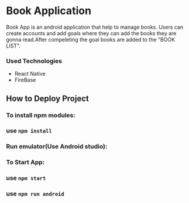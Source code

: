# Book Application
Book App is an android application that help to manage books. Users can create accounts and add goals where they can add the books they are gonna read.After compeleting the goal books are added to the "BOOK LIST".

### Used Technologies
* React Native
* FireBase

## How to Deploy Project

### To install npm modules:
### use `npm install`

### Run emulator(Use Android studio):

### To Start App:
### use `npm start`
### use `npm run android`


